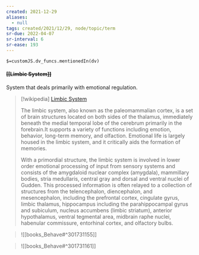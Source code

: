 ```yaml
---
created: 2021-12-29 
aliases:
  - null
tags: created/2021/12/29, node/topic/term
sr-due: 2022-04-07
sr-interval: 6
sr-ease: 193
---
```

`$=customJS.dv_funcs.mentionedIn(dv)`

#### <s class="topic-title">[[Limbic System]]</s>

System that deals primarily with emotional regulation.

> [!wikipedia] [Limbic System](https://en.wikipedia.org/wiki/Limbic%20system)
> 
> The limbic system, also known as the paleomammalian cortex, is a set of brain structures located on both sides of the thalamus, immediately beneath the medial temporal lobe of the cerebrum primarily in the forebrain.It supports a variety of functions including emotion, behavior, long-term memory, and olfaction. Emotional life is largely housed in the limbic system, and it critically aids the formation of memories.
> 
> With a primordial structure, the limbic system is involved in lower order emotional processing of input from sensory systems and consists of the amygdaloid nuclear complex (amygdala), mammillary bodies, stria medullaris, central gray and dorsal and ventral nuclei of Gudden. This processed information is often relayed to a collection of structures from the telencephalon, diencephalon, and mesencephalon, including the prefrontal cortex, cingulate gyrus, limbic thalamus, hippocampus including the parahippocampal gyrus and subiculum, nucleus accumbens (limbic striatum), anterior hypothalamus, ventral tegmental area, midbrain raphe nuclei, habenular commissure, entorhinal cortex, and olfactory bulbs.
>

> ![[books_Behave#^301731155]]

> ![[books_Behave#^301731161]]
